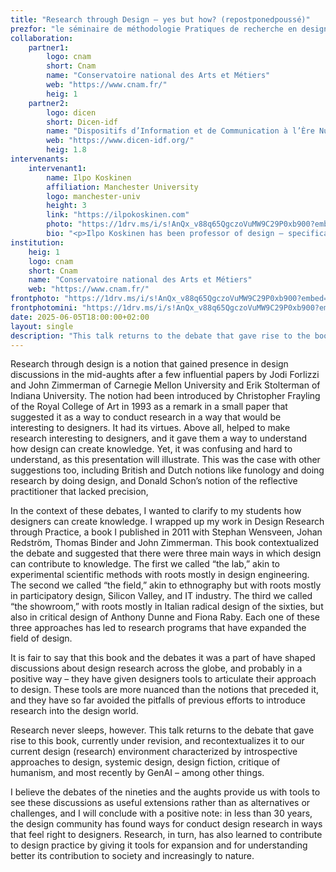 ```yaml
---
title: "Research through Design – yes but how? (repostponedpoussé)"
prezfor: "le séminaire de méthodologie Pratiques de recherche en design et création"
collaboration:
    partner1:
        logo: cnam
        short: Cnam
        name: "Conservatoire national des Arts et Métiers"
        web: "https://www.cnam.fr/"
        heig: 1
    partner2:
        logo: dicen
        short: Dicen-idf
        name: "Dispositifs d’Information et de Communication à l’Ère Numérique – Paris, Ile de France (EA 7339)"
        web: "https://www.dicen-idf.org/"
        heig: 1.8
intervenants:
    intervenant1:
        name: Ilpo Koskinen
        affiliation: Manchester University
        logo: manchester-univ
        height: 3
        link: "https://ilpokoskinen.com"
        photo: "https://1drv.ms/i/s!AnQx_v88q65QgczoVuMW9C29P0xb900?embed=1&width=2190&height=700"
        bio: "<p>Ilpo Koskinen has been professor of design – specifically design research – in the industrial design program of the University of Art and Design Helsinki (now Aalto University), the Hong Kong Polytechnic University, University of New South Wales, and now Manchester School of Art. He is known for his contribution to several areas of design, including mobile multimedia, empathic approaches to design, studies of design in the cityscape, and methodology. His most recent book was Design, Empathy, Interpretation, published by MIT press in 2023. He is currently preparing studies on mobile mind, social approaches in design, and peace.</><p>This talk will build on his work on the methodology of design research. In 2011, he published Design Research through Practice with Stephan Wensveen, Johan Redström, Thomas Binder and John Zimmerman. This book explicated three ways in which design can create knowledge: lab, field and showroom.</p>"
institution:
    heig: 1
    logo: cnam
    short: Cnam
    name: "Conservatoire national des Arts et Métiers"
    web: "https://www.cnam.fr/"
frontphoto: "https://1drv.ms/i/s!AnQx_v88q65QgczoVuMW9C29P0xb900?embed=1&width=2190&height=1000"
frontphotomini: "https://1drv.ms/i/s!AnQx_v88q65QgczoVuMW9C29P0xb900?embed=1&width=2190&height=500"
date: 2025-06-05T18:00:00+02:00
layout: single
description: "This talk returns to the debate that gave rise to the book 'Design Research through Practice', currently under revision, and recontextualizes it to our current design (research) environment characterized by introspective approaches to design, systemic design, design fiction, critique of humanism, and most recently by GenAI – among other things."
---
```


Research through design is a notion that gained presence in design discussions in the mid-aughts after a few influential papers by Jodi Forlizzi and John Zimmerman of Carnegie Mellon University and Erik Stolterman of Indiana University. The notion had been introduced by Christopher Frayling of the Royal College of Art in 1993 as a remark in a small paper that suggested it as a way to conduct research in a way that would be interesting to designers. It had its virtues. Above all, helped to make research interesting to designers, and it gave them a way to understand how design can create knowledge. Yet, it was confusing and hard to understand, as this presentation will illustrate. This was the case with other suggestions too, including British and Dutch notions like funology and doing research by doing design, and Donald Schon’s notion of the reflective practitioner that lacked precision,

In the context of these debates, I wanted to clarify to my students how designers can create knowledge. I wrapped up my work in Design Research through Practice, a book I published in 2011 with Stephan Wensveen, Johan Redström, Thomas Binder and John Zimmerman. This book contextualized the debate and suggested that there were three main ways in which design can contribute to knowledge. The first we called “the lab,” akin to experimental scientific methods with roots mostly in design engineering. The second we called “the field,” akin to ethnography but with roots mostly in participatory design, Silicon Valley, and IT industry. The third we called “the showroom,” with roots mostly in Italian radical design of the sixties, but also in critical design of Anthony Dunne and Fiona Raby. Each one of these three approaches has led to research programs that have expanded the field of design. 

It is fair to say that this book and the debates it was a part of have shaped discussions about design research across the globe, and probably in a positive way – they have given designers tools to articulate their approach to design. These tools are more nuanced than the notions that preceded it, and they have so far avoided the pitfalls of previous efforts to introduce research into the design world. 

Research never sleeps, however. This talk returns to the debate that gave rise to this book, currently under revision, and recontextualizes it to our current design (research) environment characterized by introspective approaches to design, systemic design, design fiction, critique of humanism, and most recently by GenAI – among other things.

I believe the debates of the nineties and the aughts provide us with tools to see these discussions as useful extensions rather than as alternatives or challenges, and I will conclude with a positive note: in less than 30 years, the design community has found ways for conduct design research in ways that feel right to designers. Research, in turn, has also learned to contribute to design practice by giving it tools for expansion and for understanding better its contribution to society and increasingly to nature.